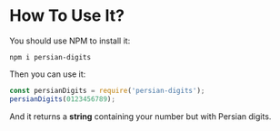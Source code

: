 # How To Use It?
You should use NPM to install it:
```
npm i persian-digits
```
Then you can use it:
```javascript
const persianDigits = require('persian-digits');
persianDigits(0123456789);
```
And it returns a **string** containing your number but with Persian digits.